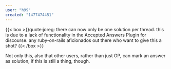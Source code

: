 ```yaml
---
user: "h99"
created: "1477474451"
---
```


{{< box >}}quote:joreg:
there can now only be one solution per thread. this is due to a lack of functionality in the Accepted Answers Plugin for discourse. any ruby-on-rails aficionados out there who want to give this a shot?{{< /box >}}

Not only this, also that other users, rather than just OP, can mark an answer as solution, if this is still a thing, though.
